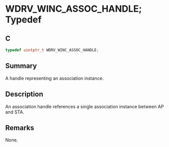 # WDRV_WINC_ASSOC_HANDLE; Typedef

## C

```c
typedef uintptr_t WDRV_WINC_ASSOC_HANDLE;

```

## Summary

A handle representing an association instance.  

## Description

An association handle references a single association instance between AP and STA.

## Remarks

None.  


